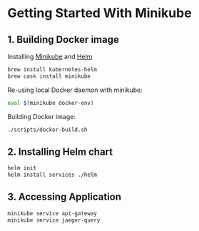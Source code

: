 # Getting Started With Minikube

## 1. Building Docker image

Installing [Minikube](https://github.com/kubernetes/minikube) and [Helm](https://github.com/kubernetes/helm)

```sh
brew install kubernetes-helm
brew cask install minikube
```

Re-using local Docker daemon with minikube:

```sh
eval $(minikube docker-env)
```

Building Docker image:

```sh
./scripts/docker-build.sh
```

## 2. Installing Helm chart

```sh
helm init
helm install services ./helm
```

## 3. Accessing Application

```sh
minikube service api-gateway
minikube service jaeger-query
```
